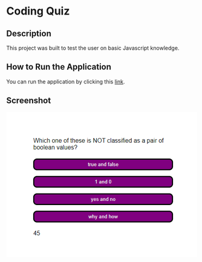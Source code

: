 <h1>Coding Quiz</h1>

<h2>Description</h2>
This project was built to test the user on basic Javascript knowledge.

<h2>How to Run the Application</h2>
You can run the application by clicking this <a href="">link</a>.

<h2>Screenshot</h2>
<img src="assets/images/image.png">
